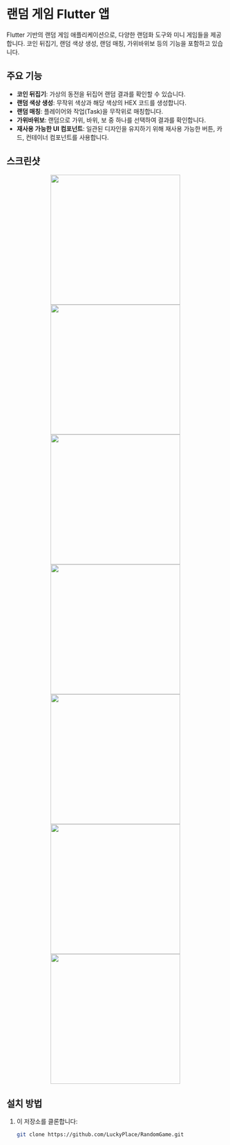 # 랜덤 게임 Flutter 앱

Flutter 기반의 랜덤 게임 애플리케이션으로, 다양한 랜덤화 도구와 미니 게임들을 제공합니다. 코인 뒤집기, 랜덤 색상 생성, 랜덤 매칭, 가위바위보 등의 기능을 포함하고 있습니다.

## 주요 기능

- **코인 뒤집기**: 가상의 동전을 뒤집어 랜덤 결과를 확인할 수 있습니다.
- **랜덤 색상 생성**: 무작위 색상과 해당 색상의 HEX 코드를 생성합니다.
- **랜덤 매칭**: 플레이어와 작업(Task)을 무작위로 매칭합니다.
- **가위바위보**: 랜덤으로 가위, 바위, 보 중 하나를 선택하여 결과를 확인합니다.
- **재사용 가능한 UI 컴포넌트**: 일관된 디자인을 유지하기 위해 재사용 가능한 버튼, 카드, 컨테이너 컴포넌트를 사용합니다.

## 스크린샷

<div style="text-align: center;">
<img src="./images/1.jpg" width="300">
<img src="./images/2.jpg" width="300">
<img src="./images/3.jpg" width="300">
<img src="./images/4.jpg" width="300">
<img src="./images/5.jpg" width="300">
<img src="./images/6.jpg" width="300">
<img src="./images/7.jpg" width="300">
</div>

## 설치 방법

1. 이 저장소를 클론합니다:

   ```bash
   git clone https://github.com/LuckyPlace/RandomGame.git
